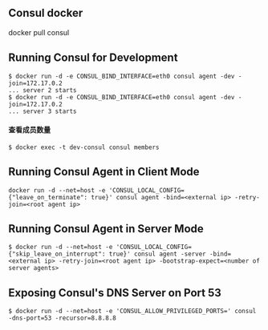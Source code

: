 ## Consul docker

docker pull consul

## Running Consul for Development

```
$ docker run -d -e CONSUL_BIND_INTERFACE=eth0 consul agent -dev -join=172.17.0.2
... server 2 starts
$ docker run -d -e CONSUL_BIND_INTERFACE=eth0 consul agent -dev -join=172.17.0.2
... server 3 starts
```

#### 查看成员数量
```
$ docker exec -t dev-consul consul members
```

## Running Consul Agent in Client Mode

```
docker run -d --net=host -e 'CONSUL_LOCAL_CONFIG={"leave_on_terminate": true}' consul agent -bind=<external ip> -retry-join=<root agent ip>
```


## Running Consul Agent in Server Mode

```
$ docker run -d --net=host -e 'CONSUL_LOCAL_CONFIG={"skip_leave_on_interrupt": true}' consul agent -server -bind=<external ip> -retry-join=<root agent ip> -bootstrap-expect=<number of server agents>

```

## Exposing Consul's DNS Server on Port 53

```
$ docker run -d --net=host -e 'CONSUL_ALLOW_PRIVILEGED_PORTS=' consul -dns-port=53 -recursor=8.8.8.8
```
